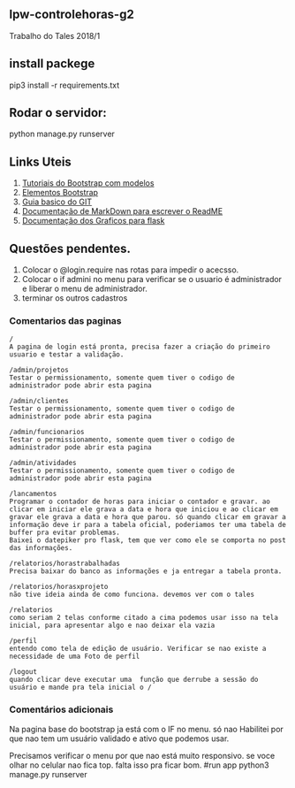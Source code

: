 ## lpw-controlehoras-g2
Trabalho do Tales 2018/1

## install packege
pip3 install -r requirements.txt

## Rodar o servidor:
python manage.py runserver

## Links Uteis
1. [Tutoriais do Bootstrap com modelos](https://www.w3schools.com/bootstrap/default.asp)
2. [Elementos Bootstrap](https://getbootstrap.com/docs/3.3/components/#btn-dropdowns-sizing)
3. [Guia basico do GIT](http://rogerdudler.github.io/git-guide/index.pt_BR.html)
4. [Documentação de MarkDown para escrever o ReadME](https://github.com/adam-p/markdown-here/wiki/Markdown-Cheatsheet) 
5. [Documentação dos Graficos para flask](https://pythonspot.com/flask-and-great-looking-charts-using-chart-js/) 

## Questões pendentes.
1. Colocar o @login.require nas rotas para impedir o acecsso.
2. Colocar o if admini no menu para verificar se o usuario é administrador e liberar o menu de administrador.
3. terminar os outros cadastros

### Comentarios das paginas
```
/
A pagina de login está pronta, precisa fazer a criação do primeiro usuario e testar a validação.

/admin/projetos
Testar o permissionamento, somente quem tiver o codigo de administrador pode abrir esta pagina

/admin/clientes
Testar o permissionamento, somente quem tiver o codigo de administrador pode abrir esta pagina

/admin/funcionarios
Testar o permissionamento, somente quem tiver o codigo de administrador pode abrir esta pagina

/admin/atividades
Testar o permissionamento, somente quem tiver o codigo de administrador pode abrir esta pagina

/lancamentos
Programar o contador de horas para iniciar o contador e gravar. ao clicar em iniciar ele grava a data e hora que iniciou e ao clicar em gravar ele grava a data e hora que parou. só quando clicar em gravar a informação deve ir para a tabela oficial, poderiamos ter uma tabela de buffer pra evitar problemas.
Baixei o datepiker pro flask, tem que ver como ele se comporta no post das informações.

/relatorios/horastrabalhadas
Precisa baixar do banco as informações e ja entregar a tabela pronta.

/relatorios/horasxprojeto
não tive ideia ainda de como funciona. devemos ver com o tales

/relatorios
como seriam 2 telas conforme citado a cima podemos usar isso na tela inicial, para apresentar algo e nao deixar ela vazia

/perfil
entendo como tela de edição de usuário. Verificar se nao existe a necessidade de uma Foto de perfil

/logout
quando clicar deve executar uma  função que derrube a sessão do usuário e mande pra tela inicial o /

```
### Comentários adicionais
Na pagina base do bootstrap ja está com o IF no menu. só nao Habilitei por que nao tem um usuário validado e ativo que podemos usar.

Precisamos verificar o menu por que nao está muito responsivo. se voce olhar no celular nao fica top. falta isso pra ficar bom.
#run app
python3 manage.py runserver
